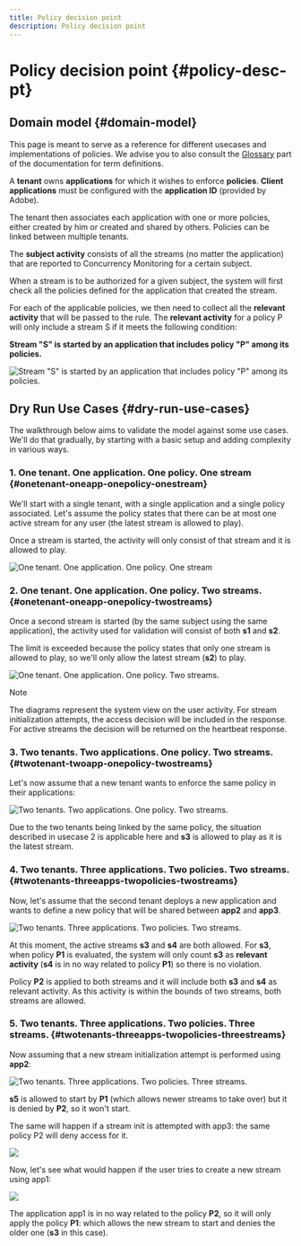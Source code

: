 ```yaml
---
title: Policy decision point
description: Policy decision point
---
```


# Policy decision point {#policy-desc-pt}

## Domain model {#domain-model}

This page is meant to serve as a reference for different usecases and implementations of policies. We advise you to also consult the [Glossary](/help/concurrency-monitoring/cm-glossary.md) part of the documentation for term definitions. 

A **tenant** owns **applications** for which it wishes to enforce **policies**. **Client applications** must be configured with the **application ID** (provided by Adobe).

The tenant then associates each application with one or more policies, either created by him or created and shared by others. Policies can be linked between multiple tenants.

The **subject activity** consists of all the streams (no matter the application) that are reported to Concurrency Monitoring for a certain subject.

When a stream is to be authorized for a given subject, the system will first check all the policies defined for the application that created the stream.

For each of the applicable policies, we then need to collect all the **relevant activity** that will be passed to the rule. The **relevant activity** for a policy P will only include a stream S if it meets the following condition:

**Stream "S" is started by an application that includes policy "P" among its policies.**

![Stream "S" is started by an application that includes policy "P" among its policies.](assets/pdp-domain-model.png)
 
## Dry Run Use Cases {#dry-run-use-cases}

The walkthrough below aims to validate the model against some use cases. We'll do that gradually, by starting with a basic setup and adding complexity in various ways. 

### 1. One tenant. One application. One policy. One stream {#onetenant-oneapp-onepolicy-onestream}

We'll start with a single tenant, with a single application and a single policy associated. Let's assume the policy states that there can be at most one active stream for any user (the latest stream is allowed to play).

Once a stream is started, the activity will only consist of that stream and it is allowed to play.

 ![One tenant. One application. One policy. One stream](assets/onetenant-app-policy-stream.png)


### 2. One tenant. One application. One policy. Two streams. {#onetenant-oneapp-onepolicy-twostreams}

Once a second stream is started (by the same subject using the same application), the activity used for validation will consist of both **s1** and **s2**.

The limit is exceeded because the policy states that only one stream is allowed to play, so we'll only allow the latest stream (**s2**) to play.

![One tenant. One application. One policy. Two streams.](assets/tenant-app-policy-twostream.png)

>[!NOTE]
>
>The diagrams represent the system view on the user activity. For stream initialization attempts, the access decision will be included in the response. For active streams the decision will be returned on the heartbeat response. 

### 3. Two tenants. Two applications. One policy. Two streams. {#twotenant-twoapp-onepolicy-twostreams}

Let's now assume that a new tenant wants to enforce the same policy in their applications:

![Two tenants. Two applications. One policy. Two streams.](assets/onepolicy-twotenant-app-stream.png)

Due to the two tenants being linked by the same policy, the situation described in usecase 2 is applicable here and **s3** is allowed to play as it is the latest stream.

### 4. Two tenants. Three applications. Two policies. Two streams. {#twotenants-threeapps-twopolicies-twostreams}

Now, let's assume that the second tenant deploys a new application and wants to define a new policy that will be shared between **app2** and **app3**.

![Two tenants. Three applications. Two policies. Two streams.](assets/twotenant-policies-streams-threeapps.png)

At this moment, the active streams **s3** and **s4** are both allowed. For **s3**, when policy **P1** is evaluated, the system will only count **s3** as **relevant activity** (**s4** is in no way related to policy **P1**) so there is no violation.

Policy **P2** is applied to both streams and it will include both **s3** and **s4** as relevant activity. As this activity is within the bounds of two streams, both streams are allowed.

### 5. Two tenants. Three applications. Two policies. Three streams. {#twotenants-threeapps-twopolicies-threestreams}

Now assuming that a new stream initialization attempt is performed using **app2**:

![Two tenants. Three applications. Two policies. Three streams.](assets/twotenants-policies-threeapps-streams.png)

**s5** is allowed to start by **P1** (which allows newer streams to take over) but it is denied by **P2**, so it won't start.

The same will happen if a stream init is attempted with app3: the same policy P2 will deny access for it.

![](assets/stream-init-attempted-app3.png)

Now, let's see what would happen if the user tries to create a new stream using app1:

![](assets/new-stream-with-app1.png)

The application app1 is in no way related to the policy **P2**, so it will only apply the policy **P1**: which allows the new stream to start and denies the older one (**s3** in this case).

